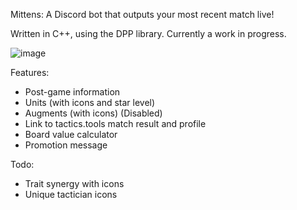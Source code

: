 Mittens: A Discord bot that outputs your most recent match live!

Written in C++, using the DPP library. Currently a work in progress.

![image](https://github.com/user-attachments/assets/d531d5f3-8e06-45ab-be17-8729b5c31b3b)

Features:
- Post-game information
- Units (with icons and star level)
- Augments (with icons) (Disabled)
- Link to tactics.tools match result and profile
- Board value calculator
- Promotion message

Todo:
- Trait synergy with icons
- Unique tactician icons
